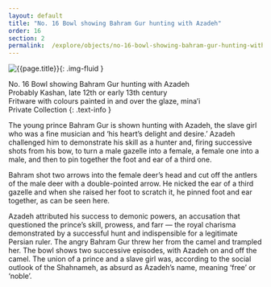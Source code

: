 ```yaml
---
layout: default
title: "No. 16 Bowl showing Bahram Gur hunting with Azadeh"
order: 16
section: 2
permalink:  /explore/objects/no-16-bowl-showing-bahram-gur-hunting-with-azadeh
---
```

![{{page.title}}]({{site.baseurl}}/images/pages/{{page.order}}.jpeg){: .img-fluid }

No. 16 Bowl showing Bahram Gur hunting with Azadeh  
Probably Kashan, late 12th or early 13th century  
Fritware with colours painted in and over the glaze, mina’i  
Private Collection
{: .text-info }

The young prince Bahram Gur is shown hunting with Azadeh, the
slave girl who was a fine musician and ‘his heart’s delight and
desire.’ Azadeh challenged him to demonstrate his skill as a hunter
and, firing successive shots from his bow, to turn a male gazelle
into a female, a female one into a male, and then to pin together the
foot and ear of a third one.

Bahram shot two arrows into the female
deer’s head and cut off the antlers of the male deer with a
double-pointed arrow. He nicked the ear of a third gazelle and
when she raised her foot to scratch it, he pinned foot and ear
together, as can be seen here.

Azadeh attributed his success to demonic powers, an accusation that questioned the prince’s skill,
prowess, and farr — the royal charisma demonstrated
by a successful hunt and indispensible for a legitimate Persian ruler. The
angry Bahram Gur threw her from the camel and trampled her. The bowl
shows two successive episodes, with Azadeh on and off the camel. The
union of a prince and a slave girl was, according to the social
outlook of the Shahnameh, as absurd as Azadeh’s
name, meaning ‘free’ or ‘noble’.

